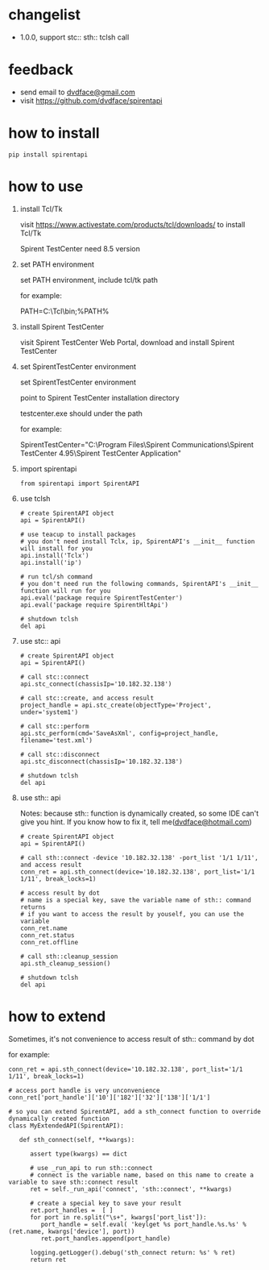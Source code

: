 # changelist
* 1.0.0,  support stc:: sth:: tclsh call

# feedback
* send email to dvdface@gmail.com
* visit https://github.com/dvdface/spirentapi

# how to install
`pip install spirentapi`

# how to use
1. install Tcl/Tk<br/>
   
   visit https://www.activestate.com/products/tcl/downloads/  to install Tcl/Tk<br/>

   Spirent TestCenter need 8.5 version<br/>
2. set PATH environment<br/>

   set PATH environment, include tcl/tk path <br/>

   for example:<br/>

   PATH=C:\Tcl\bin;%PATH%<br/>
3. install Spirent TestCenter<br/>

   visit Spirent TestCenter Web Portal, download and install Spirent TestCenter<br/>
4. set SpirentTestCenter environment<br/>

   set SpirentTestCenter environment<br/>

   point to Spirent TestCenter installation directory<br/>

   testcenter.exe should under the path<br/>

   for example:<br/>

      SpirentTestCenter="C:\Program Files\Spirent Communications\Spirent TestCenter 4.95\Spirent TestCenter Application"<br/>
5. import spirentapi
    ```
    from spirentapi import SpirentAPI
    ```
6. use tclsh
    ```
    # create SpirentAPI object
    api = SpirentAPI()
    
    # use teacup to install packages
    # you don't need install Tclx, ip, SpirentAPI's __init__ function will install for you
    api.install('Tclx') 
    api.install('ip')

    # run tcl/sh command
    # you don't need run the following commands, SpirentAPI's __init__ function will run for you
    api.eval('package require SpirentTestCenter')
    api.eval('package require SpirentHltApi')

    # shutdown tclsh
    del api
    ```
7. use stc:: api
    ```
    # create SpirentAPI object
    api = SpirentAPI()

    # call stc::connect
    api.stc_connect(chassisIp='10.182.32.138')
    
    # call stc::create, and access result
    project_handle = api.stc_create(objectType='Project', under='system1')
    
    # call stc::perform
    api.stc_perform(cmd='SaveAsXml', config=project_handle, filename='test.xml')
    
    # call stc::disconnect
    api.stc_disconnect(chassisIp='10.182.32.138')

    # shutdown tclsh
    del api
    ```
8. use sth:: api
   
   Notes: because sth:: function is dynamically created, so some IDE can't give you hint. If you know how to fix it, tell me(dvdface@hotmail.com)
    ```
    # create SpirentAPI object
    api = SpirentAPI()

    # call sth::connect -device '10.182.32.138' -port_list '1/1 1/11', and access result
    conn_ret = api.sth_connect(device='10.182.32.138', port_list='1/1 1/11', break_locks=1)
    
    # access result by dot
    # name is a special key, save the variable name of sth:: command returns
    # if you want to access the result by youself, you can use the variable
    conn_ret.name
    conn_ret.status
    conn_ret.offline
    
    # call sth::cleanup_session
    api.sth_cleanup_session()

    # shutdown tclsh
    del api
    ```
# how to extend
Sometimes, it's not convenience to access result of sth:: command by dot<br/>

for example:<br/>

```
conn_ret = api.sth_connect(device='10.182.32.138', port_list='1/1 1/11', break_locks=1)

# access port handle is very unconvenience
conn_ret['port_handle']['10']['182']['32']['138']['1/1']

# so you can extend SpirentAPI, add a sth_connect function to override dynamically created function
class MyExtendedAPI(SpirentAPI):

   def sth_connect(self, **kwargs):

      assert type(kwargs) == dict

      # use _run_api to run sth::connect
      # connect is the variable name, based on this name to create a variable to save sth::connect result
      ret = self._run_api('connect', 'sth::connect', **kwargs)

      # create a special key to save your result
      ret.port_handles =  [ ]
      for port in re.split("\s+", kwargs['port_list']):
         port_handle = self.eval( 'keylget %s port_handle.%s.%s' % (ret.name, kwargs['device'], port))
         ret.port_handles.append(port_handle)
        
      logging.getLogger().debug('sth_connect return: %s' % ret)
      return ret
```